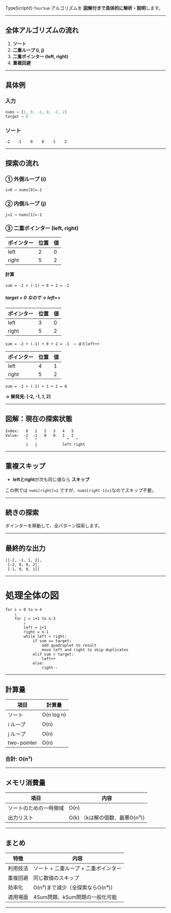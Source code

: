 TypeScriptの `fourSum` アルゴリズムを **図解付きで具体的に解析・説明**します。

---

## **全体アルゴリズムの流れ**

1. **ソート**
2. **二重ループ (i, j)**
3. **二重ポインター (left, right)**
4. **重複回避**

---

## **具体例**

### **入力**

```typescript
nums = [1, 0, -1, 0, -2, 2]
target = 0
```

### **ソート**

```
-2   -1    0    0    1    2
```

---

## **探索の流れ**

### ① 外側ループ (i)

```text
i=0 → nums[0]=-2
```

### ② 内側ループ (j)

```text
j=1 → nums[1]=-1
```

### ③ 二重ポインター (left, right)

| ポインター | 位置 | 値 |
| ----- | -- | - |
| left  | 2  | 0 |
| right | 5  | 2 |

#### **計算**

```
sum = -2 + (-1) + 0 + 2 = -1
```

##### **target = 0 なので → left++**

| ポインター | 位置 | 値 |
| ----- | -- | - |
| left  | 3  | 0 |
| right | 5  | 2 |

```
sum = -2 + (-1) + 0 + 2 = -1  → またleft++
```

| ポインター | 位置 | 値 |
| ----- | -- | - |
| left  | 4  | 1 |
| right | 5  | 2 |

```
sum = -2 + (-1) + 1 + 2 = 0
```

**→ 解発見: \[-2, -1, 1, 2]**

---

## **図解：現在の探索状態**

```
Index:   0   1   2   3   4   5
Value:  -2  -1   0   0   1   2
         ^   ^             ^   ^
         i   j           left right
```

---

## **重複スキップ**

* **leftとright**が次も同じ値なら **スキップ**

この例では `nums[right]=2` ですが、`nums[right-1]=1`なのでスキップ不要。

---

## **続きの探索**

ポインターを移動して、全パターン探索します。

---

## **最終的な出力**

```
[[-2, -1, 1, 2], 
 [-2, 0, 0, 2], 
 [-1, 0, 0, 1]]
```

---

# **処理全体の図**

```
for i = 0 to n-4
    ↓
    for j = i+1 to n-3
        ↓
        left = j+1
        right = n-1
        while left < right:
            if sum == target:
                add quadruplet to result
                move left and right to skip duplicates
            elif sum < target:
                left++
            else:
                right--
```

---

## **計算量**

| 項目          | 計算量        |
| ----------- | ---------- |
| ソート         | O(n log n) |
| i ループ       | O(n)       |
| j ループ       | O(n)       |
| two-pointer | O(n)       |

### **合計**: O(n³)

---

## **メモリ消費量**

| 項目          | 内容                    |
| ----------- | --------------------- |
| ソートのための一時領域 | O(n)                  |
| 出力リスト       | O(k) （kは解の個数、最悪O(n³)) |

---

## **まとめ**

| 特徴   | 内容                    |
| ---- | --------------------- |
| 利用技法 | ソート + 二重ループ + 二重ポインター |
| 重複回避 | 同じ数値のスキップ             |
| 効率化  | O(n³)まで減少（全探索ならO(n⁴)) |
| 適用場面 | 4Sum問題、kSum問題の一般化可能   |

---
